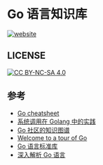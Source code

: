 # Go 语言知识库

[![website][website-image]][website-href]

[website-image]: https://img.shields.io/website-up-down-green-red/https/githome.io/golang/.svg
[website-href]: https://githome.io/golang/

## LICENSE

[![CC BY-NC-SA 4.0](https://licensebuttons.net/l/by-nc-sa/4.0/88x31.png)](LICENSE)

## 参考

* [Go cheatsheet](https://devhints.io/go)
* [系统调用在 Golang 中的实践](https://wweir.cc/post/%E7%B3%BB%E7%BB%9F%E8%B0%83%E7%94%A8%E5%9C%A8-golang-%E4%B8%AD%E7%9A%84%E5%AE%9E%E8%B7%B5/)
* [Go 社区的知识图谱](https://github.com/gocn/knowledge)
* [Welcome to a tour of Go](https://tour.golang.org/list)
* [Go 语言标准库](https://github.com/polaris1119/The-Golang-Standard-Library-by-Example)
* [深入解析 Go 语言](https://www.w3cschool.cn/go_internals/go_internals-o521282c.html)
